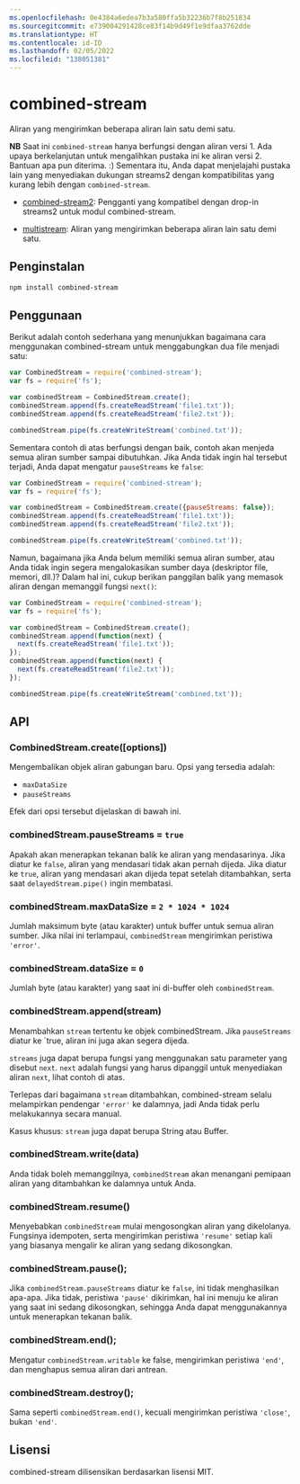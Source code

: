 ```yaml
---
ms.openlocfilehash: 0e4384a6edea7b3a580ffa5b32236b7f8b251834
ms.sourcegitcommit: e739004291428ce83f14b9d49f1e9dfaa3762dde
ms.translationtype: HT
ms.contentlocale: id-ID
ms.lasthandoff: 02/05/2022
ms.locfileid: "138051381"
---
```

# <a name="combined-stream"></a>combined-stream

Aliran yang mengirimkan beberapa aliran lain satu demi satu.

**NB** Saat ini `combined-stream` hanya berfungsi dengan aliran versi 1. Ada upaya berkelanjutan untuk mengalihkan pustaka ini ke aliran versi 2. Bantuan apa pun diterima. :) Sementara itu, Anda dapat menjelajahi pustaka lain yang menyediakan dukungan streams2 dengan kompatibilitas yang kurang lebih dengan `combined-stream`.

- [combined-stream2](https://www.npmjs.com/package/combined-stream2): Pengganti yang kompatibel dengan drop-in streams2 untuk modul combined-stream.

- [multistream](https://www.npmjs.com/package/multistream): Aliran yang mengirimkan beberapa aliran lain satu demi satu.

## <a name="installation"></a>Penginstalan

``` bash
npm install combined-stream
```

## <a name="usage"></a>Penggunaan

Berikut adalah contoh sederhana yang menunjukkan bagaimana cara menggunakan combined-stream untuk menggabungkan dua file menjadi satu:

``` javascript
var CombinedStream = require('combined-stream');
var fs = require('fs');

var combinedStream = CombinedStream.create();
combinedStream.append(fs.createReadStream('file1.txt'));
combinedStream.append(fs.createReadStream('file2.txt'));

combinedStream.pipe(fs.createWriteStream('combined.txt'));
```

Sementara contoh di atas berfungsi dengan baik, contoh akan menjeda semua aliran sumber sampai dibutuhkan. Jika Anda tidak ingin hal tersebut terjadi, Anda dapat mengatur `pauseStreams` ke `false`:

``` javascript
var CombinedStream = require('combined-stream');
var fs = require('fs');

var combinedStream = CombinedStream.create({pauseStreams: false});
combinedStream.append(fs.createReadStream('file1.txt'));
combinedStream.append(fs.createReadStream('file2.txt'));

combinedStream.pipe(fs.createWriteStream('combined.txt'));
```

Namun, bagaimana jika Anda belum memiliki semua aliran sumber, atau Anda tidak ingin segera mengalokasikan sumber daya (deskriptor file, memori, dll.)?
Dalam hal ini, cukup berikan panggilan balik yang memasok aliran dengan memanggil fungsi `next()`:

``` javascript
var CombinedStream = require('combined-stream');
var fs = require('fs');

var combinedStream = CombinedStream.create();
combinedStream.append(function(next) {
  next(fs.createReadStream('file1.txt'));
});
combinedStream.append(function(next) {
  next(fs.createReadStream('file2.txt'));
});

combinedStream.pipe(fs.createWriteStream('combined.txt'));
```

## <a name="api"></a>API

### <a name="combinedstreamcreateoptions"></a>CombinedStream.create([options])

Mengembalikan objek aliran gabungan baru. Opsi yang tersedia adalah:

* `maxDataSize`
* `pauseStreams`

Efek dari opsi tersebut dijelaskan di bawah ini.

### <a name="combinedstreampausestreams--true"></a>combinedStream.pauseStreams = `true`

Apakah akan menerapkan tekanan balik ke aliran yang mendasarinya. Jika diatur ke `false`, aliran yang mendasari tidak akan pernah dijeda. Jika diatur ke `true`, aliran yang mendasari akan dijeda tepat setelah ditambahkan, serta saat `delayedStream.pipe()` ingin membatasi.

### <a name="combinedstreammaxdatasize--2--1024--1024"></a>combinedStream.maxDataSize = `2 * 1024 * 1024`

Jumlah maksimum byte (atau karakter) untuk buffer untuk semua aliran sumber.
Jika nilai ini terlampaui, `combinedStream` mengirimkan peristiwa `'error'`.

### <a name="combinedstreamdatasize--0"></a>combinedStream.dataSize = `0`

Jumlah byte (atau karakter) yang saat ini di-buffer oleh `combinedStream`.

### <a name="combinedstreamappendstream"></a>combinedStream.append(stream)

Menambahkan `stream` tertentu ke objek combinedStream. Jika `pauseStreams` diatur ke `true, aliran ini juga akan segera dijeda.

`streams` juga dapat berupa fungsi yang menggunakan satu parameter yang disebut `next`. `next` adalah fungsi yang harus dipanggil untuk menyediakan aliran `next`, lihat contoh di atas.

Terlepas dari bagaimana `stream` ditambahkan, combined-stream selalu melampirkan pendengar `'error'` ke dalamnya, jadi Anda tidak perlu melakukannya secara manual.

Kasus khusus: `stream` juga dapat berupa String atau Buffer.

### <a name="combinedstreamwritedata"></a>combinedStream.write(data)

Anda tidak boleh memanggilnya, `combinedStream` akan menangani pemipaan aliran yang ditambahkan ke dalamnya untuk Anda.

### <a name="combinedstreamresume"></a>combinedStream.resume()

Menyebabkan `combinedStream` mulai mengosongkan aliran yang dikelolanya. Fungsinya idempoten, serta mengirimkan peristiwa `'resume'` setiap kali yang biasanya mengalir ke aliran yang sedang dikosongkan.

### <a name="combinedstreampause"></a>combinedStream.pause();

Jika `combinedStream.pauseStreams` diatur ke `false`, ini tidak menghasilkan apa-apa.
Jika tidak, peristiwa `'pause'` dikirimkan, hal ini menuju ke aliran yang saat ini sedang dikosongkan, sehingga Anda dapat menggunakannya untuk menerapkan tekanan balik.

### <a name="combinedstreamend"></a>combinedStream.end();

Mengatur `combinedStream.writable` ke false, mengirimkan peristiwa `'end'`, dan menghapus semua aliran dari antrean.

### <a name="combinedstreamdestroy"></a>combinedStream.destroy();

Sama seperti `combinedStream.end()`, kecuali mengirimkan peristiwa `'close'`, bukan `'end'`.

## <a name="license"></a>Lisensi

combined-stream dilisensikan berdasarkan lisensi MIT.
